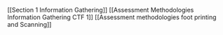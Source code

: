 [[Section 1 Information Gathering]]
[[Assessment Methodologies Information Gathering CTF 1]]
[[Assessment methodologies foot printing and Scanning]]
